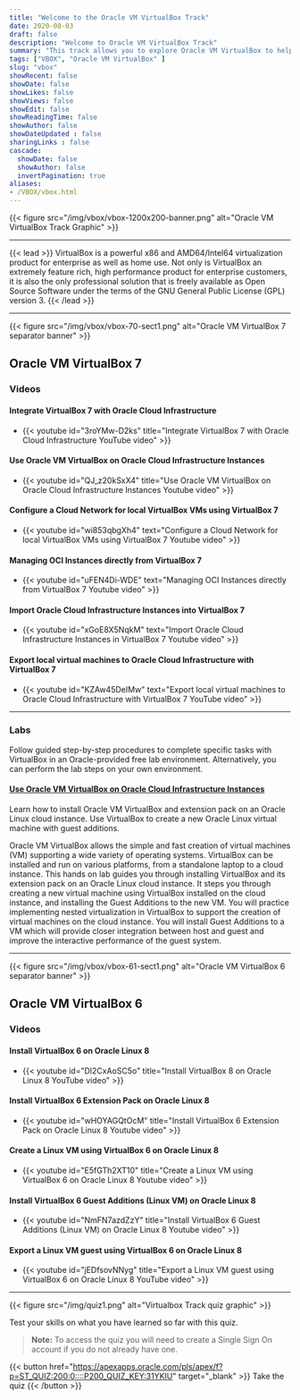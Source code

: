 ```yaml
---
title: "Welcome to the Oracle VM VirtualBox Track"
date: 2020-08-03
draft: false
description: "Welcome to Oracle VM VirtualBox Track"
summary: "This track allows you to explore Oracle VM VirtualBox to help you grow your skill set using free videos and hands-on tutorials and labs. Whether you are working with traditional, cloud-based, or virtual environments, these skills will progress your knowledge into becoming better at testing, developing, demonstrating, and deploying solutions across multiple platforms from ultra-books to high-end server class hardware and cloud infrastructure, using a lightweight, easy to use, fast and powerful virtualization engine."
tags: ["VBOX", "Oracle VM VirtualBox" ]
slug: "vbox"
showRecent: false
showDate: false
showLikes: false
showViews: false
showEdit: false
showReadingTime: false
showAuthor: false
showDateUpdated : false
sharingLinks : false
cascade:
  showDate: false
  showAuthor: false
  invertPagination: true
aliases:
- /VBOX/vbox.html
---
```


{{< figure src="/img/vbox/vbox-1200x200-banner.png" alt="Oracle VM VirtualBox Track Graphic" >}}

---

{{< lead >}} VirtualBox is a powerful x86 and AMD64/Intel64 virtualization product for enterprise as well as home use. Not only is VirtualBox an extremely feature rich, high performance product for enterprise customers, it is also the only professional solution that is freely available as Open Source Software under the terms of the GNU General Public License (GPL) version 3. {{< /lead >}}

---

{{< figure src="/img/vbox/vbox-70-sect1.png" alt="Oracle VM VirtualBox 7 separator banner" >}}

## Oracle VM VirtualBox 7

### Videos

#### Integrate VirtualBox 7 with Oracle Cloud Infrastructure

- {{< youtube id="3roYMw-D2ks" title="Integrate VirtualBox 7 with Oracle Cloud Infrastructure YouTube video" >}}

#### Use Oracle VM VirtualBox on Oracle Cloud Infrastructure Instances

- {{< youtube id="QJ_z20kSxX4" title="Use Oracle VM VirtualBox on Oracle Cloud Infrastructure Instances Youtube video" >}}

#### Configure a Cloud Network for local VirtualBox VMs using VirtualBox 7

- {{< youtube id="wi853qbgXh4" text="Configure a Cloud Network for local VirtualBox VMs using VirtualBox 7 Youtube video" >}}

#### Managing OCI Instances directly from VirtualBox 7

- {{< youtube id="uFEN4Di-WDE" text="Managing OCI Instances directly from VirtualBox 7 Youtube video" >}}

#### Import Oracle Cloud Infrastructure Instances into VirtualBox 7

- {{< youtube id="xGoE8X5NqkM" text="Import Oracle Cloud Infrastructure Instances in VirtualBox 7 Youtube video" >}}

#### Export local virtual machines to Oracle Cloud Infrastructure with VirtualBox 7

- {{< youtube id="KZAw45DeIMw" text="Export local virtual machines to Oracle Cloud Infrastructure with VirtualBox 7 YouTube video" >}}

---

### Labs

Follow guided step-by-step procedures to complete specific tasks with VirtualBox in an Oracle-provided free lab environment. Alternatively, you can perform the lab steps on your own environment.

#### [Use Oracle VM VirtualBox on Oracle Cloud Infrastructure Instances](https://luna.oracle.com/lab/922eabed-e47c-4934-a4a5-dbacc02f4f3b)

Learn how to install Oracle VM VirtualBox and extension pack on an Oracle Linux cloud instance. Use VirtualBox to create a new Oracle Linux virtual machine with guest additions.

Oracle VM VirtualBox allows the simple and fast creation of virtual machines (VM) supporting a wide variety of operating systems. VirtualBox can be installed and run on various platforms, from a standalone laptop to a cloud instance. This hands on lab guides you through installing VirtualBox and its extension pack on an Oracle Linux cloud instance. It steps you through creating a new virtual machine using VirtualBox installed on the cloud instance, and installing the Guest Additions to the new VM.  You will practice implementing nested virtualization in VirtualBox to support the creation of virtual machines on the cloud instance. You will install Guest Additions to a VM which will provide closer integration between host and guest and improve the interactive performance of the guest system.

---

{{< figure src="/img/vbox/vbox-61-sect1.png" alt="Oracle VM VirtualBox 6 separator banner" >}}
## Oracle VM VirtualBox 6

### Videos

#### Install VirtualBox 6 on Oracle Linux 8

- {{< youtube id="Dl2CxAoSC5o" title="Install VirtualBox 8 on Oracle Linux 8 YouTube video" >}}

#### Install VirtualBox 6 Extension Pack on Oracle Linux 8

- {{< youtube id="wHOYAGQtOcM" title="Install VirtualBox 6 Extension Pack on Oracle Linux 8 Youtube video" >}}

#### Create a Linux VM using VirtualBox 6 on Oracle Linux 8

- {{< youtube id="E5fGTh2XT10" title="Create a Linux VM using VirtualBox 6 on Oracle Linux 8 Youtube video" >}}

#### Install VirtualBox 6 Guest Additions (Linux VM) on Oracle Linux 8

- {{< youtube id="NmFN7azdZzY" title="Install VirtualBox 6 Guest Additions (Linux VM) on Oracle Linux 8 Youtube video" >}}

#### Export a Linux VM guest using VirtualBox 6 on Oracle Linux 8

- {{< youtube id="jEDfsovNNyg" title="Export a Linux VM guest using VirtualBox 6 on Oracle Linux 8 YouTube video" >}}

---

{{< figure src="/img/quiz1.png" alt="Virtualbox Track quiz graphic" >}}

Test your skills on what you have learned so far with this quiz.

> **Note:** To access the quiz you will need to create a Single Sign On account if you do not already have one.

{{< button href="https://apexapps.oracle.com/pls/apex/f?p=ST_QUIZ:200:0::::P200_QUIZ_KEY:31YKIU" target="_blank" >}}
Take the quiz
{{< /button >}}
